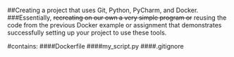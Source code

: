  ##Creating a project that uses Git, Python, PyCharm, and Docker.  
 ###Essentially, ~~recreating on our own a very simple program or~~ reusing the code from the previous Docker example or assignment that demonstrates successfully setting up your project to use these tools.
 
 #contains:
 ####Dockerfile
 ####my_script.py
 ####.gitignore